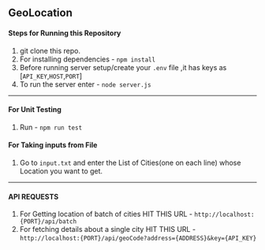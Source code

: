 ## GeoLocation

#### Steps for Running this Repository

1. git clone this repo.
2. For installing dependencies - `npm install`
3. Before running server setup/create your `.env` file ,it has keys as [`API_KEY`,`HOST`,`PORT`]
4. To run the server enter - `node server.js`

---

#### For Unit Testing

1. Run - `npm run test`

#### For Taking inputs from File

1. Go to `input.txt` and enter the List of Cities(one on each line) whose Location you want to get.

---

#### API REQUESTS

1. For Getting location of batch of cities
   HIT THIS URL - `http://localhost:{PORT}/api/batch`
2. For fetching details about a single city
   HIT THIS URL - `http://localhost:{PORT}/api/geoCode?address={ADDRESS}&key={API_KEY}`
